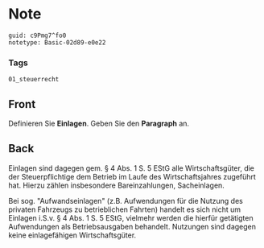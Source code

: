 # Note
```
guid: c9Pmg7^fo0
notetype: Basic-02d89-e0e22
```

### Tags
```
01_steuerrecht
```

## Front
Definieren Sie <b>Einlagen</b>. Geben Sie den <b>Paragraph</b> an.

## Back
Einlagen sind dagegen gem. § 4 Abs. 1 S. 5 EStG alle Wirtschaftsgüter, die der Steuerpflichtige dem Betrieb im Laufe des Wirtschaftsjahres zugeführt hat. Hierzu zählen insbesondere Bareinzahlungen, Sacheinlagen. 

Bei sog. "Aufwandseinlagen" (z.B. Aufwendungen für die Nutzung des privaten Fahrzeugs zu betrieblichen Fahrten) handelt es sich nicht um Einlagen i.S.v. § 4 Abs. 1 S. 5 EStG, vielmehr werden die hierfür getätigten Aufwendungen als Betriebsausgaben behandelt. Nutzungen sind dagegen keine einlagefähigen Wirtschaftsgüter.
